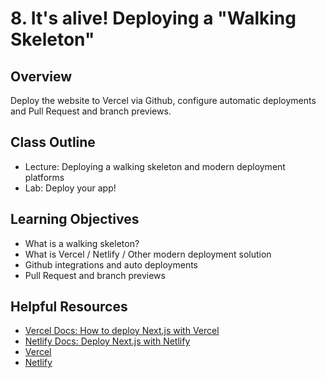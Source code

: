 # 8. It's alive! Deploying a "Walking Skeleton"

## Overview

Deploy the website to Vercel via Github, configure automatic deployments and Pull Request and branch previews.

## Class Outline

- Lecture: Deploying a walking skeleton and modern deployment platforms
- Lab: Deploy your app!

## Learning Objectives

- What is a walking skeleton?
- What is Vercel / Netlify / Other modern deployment solution
- Github integrations and auto deployments
- Pull Request and branch previews

## Helpful Resources

- [Vercel Docs: How to deploy Next.js with Vercel](https://vercel.com/guides/deploying-nextjs-with-vercel)
- [Netlify Docs: Deploy Next.js with Netlify](https://www.netlify.com/with/nextjs/)
- [Vercel](https://vercel.com)
- [Netlify](https://netlify.com)